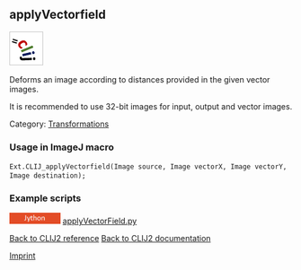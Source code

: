 ## applyVectorfield
![Image](images/mini_clij1_logo.png)

Deforms an image according to distances provided in the given vector images.

 It is recommended to use 32-bit images for input, output and vector images. 

Category: [Transformations](https://clij.github.io/clij2-docs/reference__transform)

### Usage in ImageJ macro
```
Ext.CLIJ_applyVectorfield(Image source, Image vectorX, Image vectorY, Image destination);
```




### Example scripts
<a href="https://github.com/clij/clij2-docs/blob/master/src/main/jython/applyVectorField.py"><img src="images/language_jython.png" height="20"/></a> [applyVectorField.py](https://github.com/clij/clij2-docs/blob/master/src/main/jython/applyVectorField.py)  


[Back to CLIJ2 reference](https://clij.github.io/clij2-docs/reference)
[Back to CLIJ2 documentation](https://clij.github.io/clij2-docs)

[Imprint](https://clij.github.io/imprint)
